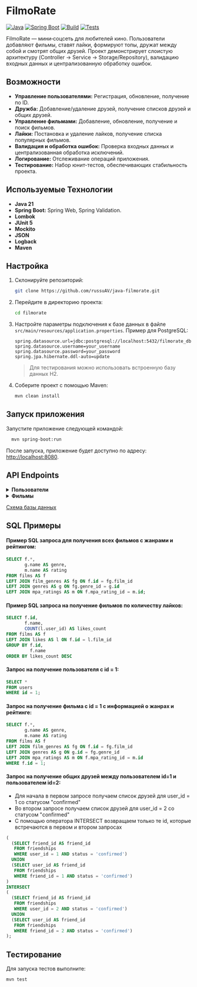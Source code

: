 # FilmoRate
[![Java](https://img.shields.io/badge/Java-21-blue)](https://www.oracle.com/java/)
[![Spring Boot](https://img.shields.io/badge/Spring%20Boot-green)](https://spring.io/projects/spring-boot)
[![Build](https://img.shields.io/badge/Maven-success)](https://maven.apache.org/)
[![Tests](https://img.shields.io/badge/JUnit5-brightgreen)](https://junit.org/junit5/)

FilmoRate — мини‑соцсеть для любителей кино. Пользователи добавляют фильмы, ставят лайки, формируют топы, дружат между собой и смотрят общих друзей. Проект демонстрирует слоистую архитектуру (Controller → Service → Storage/Repository), валидацию входных данных и централизованную обработку ошибок.

## Возможности
- **Управление пользователями:** Регистрация, обновление, получение по ID.
- **Дружба:** Добавление/удаление друзей, получение списков друзей и общих друзей.
- **Управление фильмами:** Добавление, обновление, получение и поиск фильмов.
- **Лайки:** Постановка и удаление лайков, получение списка популярных фильмов.
- **Валидация и обработка ошибок:** Проверка входных данных и централизованная обработка исключений.
- **Логирование:** Отслеживание операций приложения.
- **Тестирование:** Набор юнит-тестов, обеспечивающих стабильность проекта.

## Используемые Технологии

- **Java 21**
- **Spring Boot:** Spring Web, Spring Validation.
- **Lombok**
- **JUnit 5**
- **Mockito**
- **JSON**
- **Logback**
- **Maven**

## Настройка

1. Склонируйте репозиторий:
    ```bash
    git clone https://github.com/russuAV/java-filmorate.git
    ```
2. Перейдите в директорию проекта:
    ```bash
    cd filmorate
    ```
3. Настройте параметры подключения к базе данных в файле `src/main/resources/application.properties`. Пример для PostgreSQL:
    ```properties
    spring.datasource.url=jdbc:postgresql://localhost:5432/filmorate_db
    spring.datasource.username=your_username
    spring.datasource.password=your_password
    spring.jpa.hibernate.ddl-auto=update
    ```
   > Для тестирования можно использовать встроенную базу данных H2.
4. Соберите проект с помощью Maven:
    ```bash
    mvn clean install
    ```


## Запуск приложения

Запустите приложение следующей командой:
```bash
  mvn spring-boot:run
```
После запуска, приложение будет доступно по адресу: [http://localhost:8080](http://localhost:8080).

## API Endpoints


<details>
  <summary><b>Пользователи</b></summary>


- `GET /users` — Получить всех пользователей.
- `POST /users` — Создать нового пользователя.
- `PUT /users` — Обновить существующего пользователя.
- `GET /users/{id}` — Получить пользователя по ID.
- `PUT /users/{id}/friends/{friendId}` — Добавить друга.
- `DELETE /users/{id}/friends/{friendId}` — Удалить друга.
- `GET /users/{id}/friends` — Получить список друзей.
- `GET /users/{id}/friends/common/{otherId}` — Получить общих друзей.
</details>

<details>
  <summary><b>Фильмы</b></summary>

- `GET /films` — Получить список всех фильмов.
- `POST /films` — Добавить новый фильм.
- `PUT /films` — Обновить фильм.
- `GET /films/{id}` — Получить фильм по ID.
- `PUT /films/{id}/like/{userId}` — Добавить лайк фильму.
- `DELETE /films/{id}/like/{userId}` — Удалить лайк с фильма.
- `GET /films/popular?count={count}` — Получить наиболее популярные фильмы.
</details>

[Схема базы данных](https://dbdiagram.io/d/67e2754c75d75cc8445dd620)

## SQL Примеры

#### Пример SQL запроса для получения всех фильмов с жанрами и рейтингом:

```sql
SELECT f.*,
       g.name AS genre,
       m.name AS rating
FROM films AS f
LEFT JOIN film_genres AS fg ON f.id = fg.film_id
LEFT JOIN genres AS g ON fg.genre_id = g.id
LEFT JOIN mpa_ratings AS m ON f.mpa_rating_id = m.id;
```

#### Пример SQL запроса на получение фильмов по количеству лайков:

```sql
SELECT f.id,
       f.name,
       COUNT(l.user_id) AS likes_count
FROM films AS f
LEFT JOIN likes AS l ON f.id = l.film_id
GROUP BY f.id,
         f.name
ORDER BY likes_count DESC
```

#### Запрос на получение пользователя с id = 1:

``` sql
SELECT *
FROM users
WHERE id = 1;
```

#### Запрос на получение фильма с id = 1 с информацией о жанрах и рейтинге:

```sql
SELECT f.*,
       g.name AS genre,
       m.name AS rating
FROM films AS f
LEFT JOIN film_genres AS fg ON f.id = fg.film_id
LEFT JOIN genres AS g ON g.id = fg.genre_id
LEFT JOIN mpa_ratings AS m ON f.mpa_rating_id = m.id
WHERE f.id = 1;
```

#### Запрос на получение общих друзей между пользователем id=1 и пользователем id=2:
- Для начала в первом запросе получаем список друзей для user_id = 1 со статусом "confirmed"
- Во втором запросе получаем список друзей для user_id = 2 со статусом "confirmed"
- С помощью оператора INTERSECT возвращаем только те id, которые встречаются в первом и втором запросах

```sql
(
  (SELECT friend_id AS friend_id
   FROM friendships
   WHERE user_id = 1 AND status = 'confirmed')
  UNION
  (SELECT user_id AS friend_id
   FROM friendships
   WHERE friend_id = 1 AND status = 'confirmed')
)
INTERSECT
(
  (SELECT friend_id AS friend_id
   FROM friendships
   WHERE user_id = 2 AND status = 'confirmed')
  UNION
  (SELECT user_id AS friend_id
   FROM friendships
   WHERE friend_id = 2 AND status = 'confirmed')
);
```

## Тестирование

Для запуска тестов выполните:
```
mvn test
```
